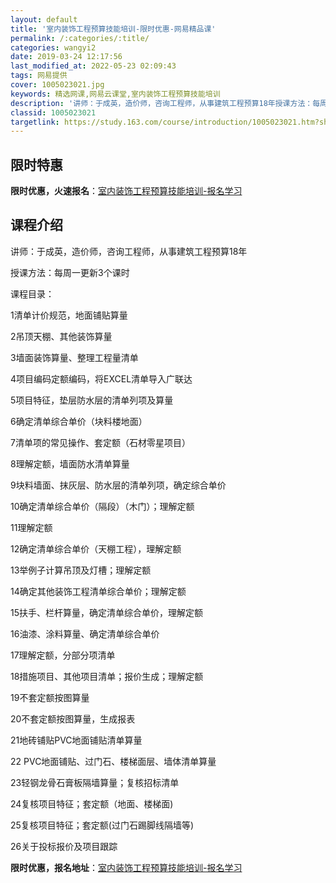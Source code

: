 ```yaml
---
layout: default
title: '室内装饰工程预算技能培训-限时优惠-网易精品课'
permalink: /:categories/:title/
categories: wangyi2
date: 2019-03-24 12:17:56
last_modified_at: 2022-05-23 02:09:43
tags: 网易提供
cover: 1005023021.jpg
keywords: 精选网课,网易云课堂,室内装饰工程预算技能培训
description: '讲师：于成英，造价师，咨询工程师，从事建筑工程预算18年授课方法：每周一更新3个课时课程目录：1清单计价规范，地面铺贴算'
classid: 1005023021
targetlink: https://study.163.com/course/introduction/1005023021.htm?share=1&shareId=1025206652&utm_campaign=share&utm_medium=iphoneShare&utm_source=&utm_u=1025206652
---
```


## 限时特惠

**限时优惠，火速报名**：[室内装饰工程预算技能培训-报名学习](https://study.163.com/course/introduction/1005023021.htm?share=1&shareId=1025206652&utm_campaign=share&utm_medium=iphoneShare&utm_source=&utm_u=1025206652)

## 课程介绍

讲师：于成英，造价师，咨询工程师，从事建筑工程预算18年

授课方法：每周一更新3个课时

课程目录：

1清单计价规范，地面铺贴算量

2吊顶天棚、其他装饰算量

3墙面装饰算量、整理工程量清单

4项目编码定额编码，将EXCEL清单导入广联达

5项目特征，垫层防水层的清单列项及算量

6确定清单综合单价（块料楼地面）

7清单项的常见操作、套定额（石材零星项目）

8理解定额，墙面防水清单算量

9块料墙面、抹灰层、防水层的清单列项，确定综合单价

10确定清单综合单价（隔段）（木门）；理解定额

11理解定额

12确定清单综合单价（天棚工程），理解定额

13举例子计算吊顶及灯槽；理解定额

14确定其他装饰工程清单综合单价；理解定额

15扶手、栏杆算量，确定清单综合单价，理解定额

16油漆、涂料算量、确定清单综合单价

17理解定额，分部分项清单

18措施项目、其他项目清单；报价生成；理解定额

19不套定额按图算量

20不套定额按图算量，生成报表

21地砖铺贴PVC地面铺贴清单算量

22 PVC地面铺贴、过门石、楼梯面层、墙体清单算量

23轻钢龙骨石膏板隔墙算量；复核招标清单

24复核项目特征；套定额（地面、楼梯面)

25复核项目特征；套定额(过门石踢脚线隔墙等)

26关于投标报价及项目跟踪

**限时优惠，报名地址**：[室内装饰工程预算技能培训-报名学习](https://study.163.com/course/introduction/1005023021.htm?share=1&shareId=1025206652&utm_campaign=share&utm_medium=iphoneShare&utm_source=&utm_u=1025206652)

